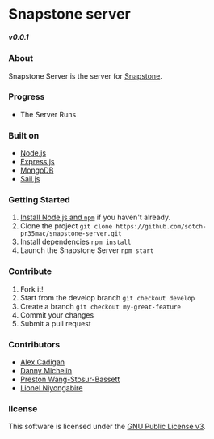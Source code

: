 # Snapstone server
##### v0.0.1

### About
Snapstone Server is the server for [Snapstone](https://github.com/sotch-pr35mac/snapstone).

### Progress
 - The Server Runs

### Built on
  - [Node.js](https://nodejs.org/en/)
  - [Express.js](https://expressjs.com/)
  - [MongoDB](https://www.mongodb.com/)
  - [Sail.js](http://sailsjs.com/)

### Getting Started
1. [Install Node.js and `npm`](https://nodejs.org/en/) if you haven't already.
2. Clone the project `git clone https://github.com/sotch-pr35mac/snapstone-server.git`
3. Install dependencies `npm install`
4. Launch the Snapstone Server `npm start`

### Contribute
1. Fork it!
2. Start from the develop branch `git checkout develop`
3. Create a branch `git checkout my-great-feature`
4. Commit your changes
5. Submit a pull request

### Contributors
- [Alex Cadigan](https://github.com/AlexCadigan)
- [Danny Michelin](https://github.com/dmichelin)
- [Preston Wang-Stosur-Bassett](http://stosur.info)
- [Lionel Niyongabire](https://github.com/lioniyon)

### license
This software is licensed under the [GNU Public License v3]().
